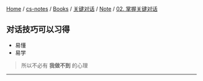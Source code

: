 [Home](https://mengxianbin.github.io) /
[cs-notes](https://mengxianbin.github.io/cs-notes/site) /
[Books](https://mengxianbin.github.io/cs-notes/site/Books) /
[关键对话](https://mengxianbin.github.io/cs-notes/site/Books/%E5%85%B3%E9%94%AE%E5%AF%B9%E8%AF%9D) /
[Note](https://mengxianbin.github.io/cs-notes/site/Books/%E5%85%B3%E9%94%AE%E5%AF%B9%E8%AF%9D/Note) /
[02. 掌握关键对话](https://mengxianbin.github.io/cs-notes/site/Books/%E5%85%B3%E9%94%AE%E5%AF%B9%E8%AF%9D/Note/02.%20%E6%8E%8C%E6%8F%A1%E5%85%B3%E9%94%AE%E5%AF%B9%E8%AF%9D)

## 对话技巧可以习得

- 易懂
- 易学

> 所以不必有 **我做不到** 的心理

---
